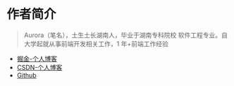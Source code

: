 # 作者简介

> Aurora（笔名），土生土长湖南人，毕业于湖南专科院校 软件工程专业。自大学起就从事前端开发相关工作，1 年+前端工作经验

- [掘金-个人博客](https://space.bilibili.com/100388195)
- [CSDN-个人博客](https://blog.csdn.net/m0_72026822)
- [Github](https://github.com/xiaotao000)